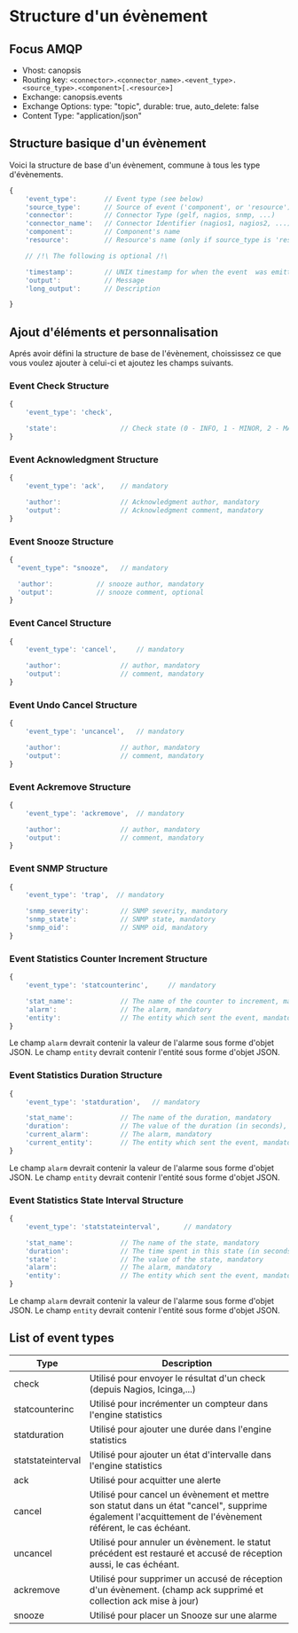 # Structure d'un évènement

## Focus AMQP

-   Vhost: canopsis
-   Routing key: `<connector>.<connector_name>.<event_type>.<source_type>.<component>[.<resource>]`
-   Exchange: canopsis.events
-   Exchange Options: type: "topic", durable: true, auto_delete: false
-   Content Type: "application/json"

## Structure basique d'un évènement

Voici la structure de base d'un évènement, commune à tous les type d'évènements.

```javascript
{
    'event_type':       // Event type (see below)
    'source_type':      // Source of event ('component', or 'resource')
    'connector':        // Connector Type (gelf, nagios, snmp, ...)
    'connector_name':   // Connector Identifier (nagios1, nagios2, ...)
    'component':        // Component's name
    'resource':         // Resource's name (only if source_type is 'resource')

    // /!\ The following is optional /!\

    'timestamp':        // UNIX timestamp for when the event  was emitted (optional: set by the server to now)
    'output':           // Message
    'long_output':      // Description

}
```

## Ajout d'éléments et personnalisation

Aprés avoir défini la structure de base de l'évènement, choississez ce que vous voulez ajouter à celui-ci et ajoutez les champs suivants.

### Event Check Structure

```javascript
{
    'event_type': 'check',

    'state':                // Check state (0 - INFO, 1 - MINOR, 2 - MAJOR, 3 - CRITICAL), default is 0
}
```

### Event Acknowledgment Structure

```javascript
{
    'event_type': 'ack',    // mandatory

    'author':               // Acknowledgment author, mandatory
    'output':               // Acknowledgment comment, mandatory
}
```

### Event Snooze Structure

```javascript
{
  "event_type": "snooze",   // mandatory

  'author':           // snooze author, mandatory
  'output':           // snooze comment, optional
}
```

### Event Cancel Structure

```javascript
{
    'event_type': 'cancel',     // mandatory

    'author':               // author, mandatory
    'output':               // comment, mandatory
}
```

### Event Undo Cancel Structure

```javascript
{
    'event_type': 'uncancel',   // mandatory

    'author':               // author, mandatory
    'output':               // comment, mandatory
}
```


### Event Ackremove Structure

```javascript
{
    'event_type': 'ackremove',  // mandatory

    'author':               // author, mandatory
    'output':               // comment, mandatory
}
```

### Event SNMP Structure

```javascript
{
    'event_type': 'trap',  // mandatory

    'snmp_severity':        // SNMP severity, mandatory
    'snmp_state':           // SNMP state, mandatory
    'snmp_oid':             // SNMP oid, mandatory
}
```

### Event Statistics Counter Increment Structure

```javascript
{
    'event_type': 'statcounterinc',     // mandatory

    'stat_name':            // The name of the counter to increment, mandatory
    'alarm':                // The alarm, mandatory
    'entity':               // The entity which sent the event, mandatory
}
```
Le champ `alarm` devrait contenir la valeur de l'alarme sous forme d'objet JSON.
Le champ `entity` devrait contenir l'entité sous forme d'objet JSON.

### Event Statistics Duration Structure

```javascript
{
    'event_type': 'statduration',   // mandatory

    'stat_name':            // The name of the duration, mandatory
    'duration':             // The value of the duration (in seconds), mandatory
    'current_alarm':        // The alarm, mandatory
    'current_entity':       // The entity which sent the event, mandatory
}
```

Le champ `alarm` devrait contenir la valeur de l'alarme sous forme d'objet JSON.
Le champ `entity` devrait contenir l'entité sous forme d'objet JSON.

### Event Statistics State Interval Structure

```javascript
{
    'event_type': 'statstateinterval',      // mandatory

    'stat_name':            // The name of the state, mandatory
    'duration':             // The time spent in this state (in seconds), mandatory
    'state':                // The value of the state, mandatory
    'alarm':                // The alarm, mandatory
    'entity':               // The entity which sent the event, mandatory
}
```

Le champ `alarm` devrait contenir la valeur de l'alarme sous forme d'objet JSON.
Le champ `entity` devrait contenir l'entité sous forme d'objet JSON.


## List of event types

Type | Description |
-----|-------------|
check | Utilisé pour envoyer le résultat d'un check (depuis Nagios, Icinga,...)  |
statcounterinc | Utilisé pour incrémenter un compteur dans l'engine statistics |
statduration | Utilisé pour ajouter une durée dans l'engine statistics |
statstateinterval | Utilisé pour ajouter un état d'intervalle dans l'engine statistics |
ack | Utilisé pour acquitter une alerte |
cancel | Utilisé pour cancel un évènement et mettre son statut dans un état "cancel", supprime également l'acquittement de l'évènement référent, le cas échéant.  |
uncancel | Utilisé pour annuler un évènement. le statut précédent est restauré et accusé de réception aussi, le cas échéant.  |
ackremove | Utilisé pour supprimer un accusé de réception d'un évènement. (champ ack supprimé et collection ack mise à jour) |
snooze | Utilisé pour placer un Snooze sur une alarme |
